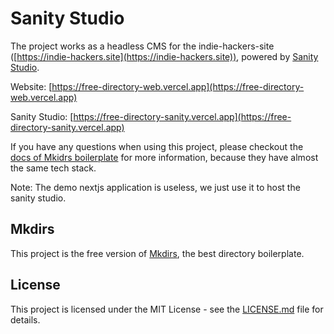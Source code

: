 # Sanity Studio

The project works as a headless CMS for the indie-hackers-site ([https://indie-hackers.site](https://indie-hackers.site)), powered by [Sanity Studio](https://www.sanity.io/studio).

Website: [https://free-directory-web.vercel.app](https://free-directory-web.vercel.app)

Sanity Studio: [https://free-directory-sanity.vercel.app](https://free-directory-sanity.vercel.app)

If you have any questions when using this project, please checkout the [docs of Mkidrs boilerplate](https://docs.mkdirs.com) for more information, because they have almost the same tech stack.

Note: The demo nextjs application is useless, we just use it to host the sanity studio.

## Mkdirs

This project is the free version of [Mkdirs](https://mkdirs.com), the best directory boilerplate.

## License

This project is licensed under the MIT License - see the [LICENSE.md](LICENSE.md) file for details.

